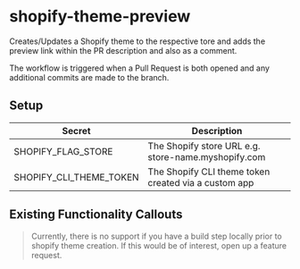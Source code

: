 # shopify-theme-preview

Creates/Updates a Shopify theme to the respective tore and adds the preview link within the PR description and also as a comment.

The workflow is triggered when a Pull Request is both opened and any additional commits are made to the branch.

## Setup

| Secret                  | Description                                          |
| ----------------------- | ---------------------------------------------------- |
| SHOPIFY_FLAG_STORE      | The Shopify store URL e.g. store-name.myshopify.com  |
| SHOPIFY_CLI_THEME_TOKEN | The Shopify CLI theme token created via a custom app |

## Existing Functionality Callouts

> Currently, there is no support if you have a build step locally prior to shopify theme creation. If this would be of interest, open up a feature request.

